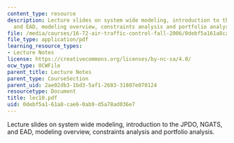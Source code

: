 ```yaml
---
content_type: resource
description: Lecture slides on system wide modeling, introduction to the JPDO, NGATS,
  and EAD, modeling overview, constraints analysis and portfolio analysis.
file: /media/courses/16-72-air-traffic-control-fall-2006/0debf5a161a8cae60ab9d5a78ad036e7_lec10.pdf
file_type: application/pdf
learning_resource_types:
- Lecture Notes
license: https://creativecommons.org/licenses/by-nc-sa/4.0/
ocw_type: OCWFile
parent_title: Lecture Notes
parent_type: CourseSection
parent_uid: 2ae02db3-1bd3-5af1-2683-31807e070124
resourcetype: Document
title: lec10.pdf
uid: 0debf5a1-61a8-cae6-0ab9-d5a78ad036e7
---
```

Lecture slides on system wide modeling, introduction to the JPDO, NGATS, and EAD, modeling overview, constraints analysis and portfolio analysis.